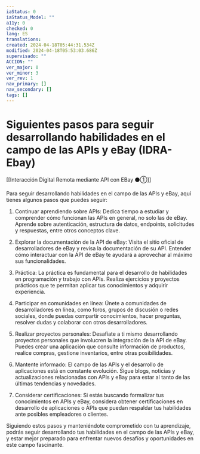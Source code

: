 ```yaml
---
iaStatus: 0
iaStatus_Model: ""
a11y: 0
checked: 0
lang: ES
translations: 
created: 2024-04-18T05:44:31.534Z
modified: 2024-04-18T05:53:03.686Z
supervisado: ""
ACCION: ""
ver_major: 0
ver_minor: 3
ver_rev: 1
nav_primary: []
nav_secondary: []
tags: []
---
```

# Siguientes pasos para seguir desarrollando habilidades en el campo de las APIs y eBay (IDRA-Ebay)

[[Interacción Digital Remota mediante API con EBay ⚫①]]

Para seguir desarrollando habilidades en el campo de las APIs y eBay, aquí tienes algunos pasos que puedes seguir:

1. Continuar aprendiendo sobre APIs: Dedica tiempo a estudiar y comprender cómo funcionan las APIs en general, no solo las de eBay. Aprende sobre autenticación, estructura de datos, endpoints, solicitudes y respuestas, entre otros conceptos clave.

2. Explorar la documentación de la API de eBay: Visita el sitio oficial de desarrolladores de eBay y revisa la documentación de su API. Entender cómo interactuar con la API de eBay te ayudará a aprovechar al máximo sus funcionalidades.

3. Práctica: La práctica es fundamental para el desarrollo de habilidades en programación y trabajo con APIs. Realiza ejercicios y proyectos prácticos que te permitan aplicar tus conocimientos y adquirir experiencia.

4. Participar en comunidades en línea: Únete a comunidades de desarrolladores en línea, como foros, grupos de discusión o redes sociales, donde puedas compartir conocimientos, hacer preguntas, resolver dudas y colaborar con otros desarrolladores.

5. Realizar proyectos personales: Desafíate a ti mismo desarrollando proyectos personales que involucren la integración de la API de eBay. Puedes crear una aplicación que consulte información de productos, realice compras, gestione inventarios, entre otras posibilidades.

6. Mantente informado: El campo de las APIs y el desarrollo de aplicaciones está en constante evolución. Sigue blogs, noticias y actualizaciones relacionadas con APIs y eBay para estar al tanto de las últimas tendencias y novedades.

7. Considerar certificaciones: Si estás buscando formalizar tus conocimientos en APIs y eBay, considera obtener certificaciones en desarrollo de aplicaciones o APIs que puedan respaldar tus habilidades ante posibles empleadores o clientes.

Siguiendo estos pasos y manteniéndote comprometido con tu aprendizaje, podrás seguir desarrollando tus habilidades en el campo de las APIs y eBay, y estar mejor preparado para enfrentar nuevos desafíos y oportunidades en este campo fascinante.
